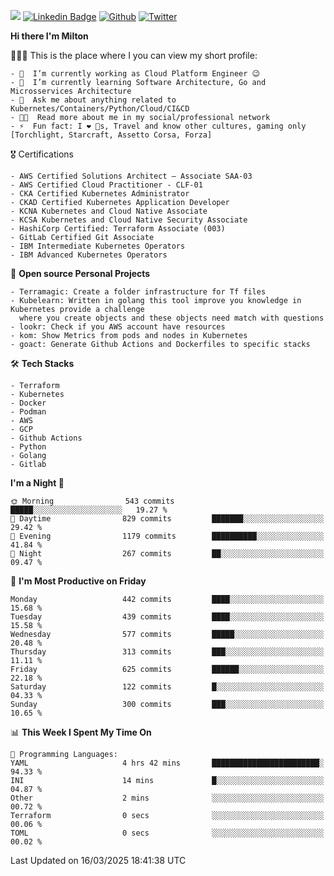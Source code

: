 ![](https://komarev.com/ghpvc/?username=miltlima&color=blueviolet) [![Linkedin Badge](https://img.shields.io/badge/-LinkedIn-blue?style=flat-square&logo=Linkedin&logoColor=white&link=https://www.linkedin.com/in/miltonlimaj/)](https://www.linkedin.com/in/miltonlimaj/) [![Github](https://img.shields.io/github/followers/miltlima?style=social)](https://github.com/miltlima?tab=followers) [![Twitter](https://img.shields.io/twitter/follow/milt_lima?style=social)](https://twitter.com/milt_lima)
 


     
**Hi there I'm Milton**

👨🏽‍💻 This is the place where I you can view my short profile:
```text
- 🔭  I’m currently working as Cloud Platform Engineer 😉
- 🌱  I’m currently learning Software Architecture, Go and Microsservices Architecture
- 💬  Ask me about anything related to Kubernetes/Containers/Python/Cloud/CI&CD
- 👨‍💻  Read more about me in my social/professional network
- ⚡  Fun fact: I ❤️ 🐶s, Travel and know other cultures, gaming only [Torchlight, Starcraft, Assetto Corsa, Forza]
```
🎖 Certifications
```text
- AWS Certified Solutions Architect – Associate SAA-03
- AWS Certified Cloud Practitioner - CLF-01
- CKA Certified Kubernetes Administrator
- CKAD Certified Kubernetes Application Developer
- KCNA Kubernetes and Cloud Native Associate
- KCSA Kubernetes and Cloud Native Security Associate
- HashiCorp Certified: Terraform Associate (003)
- GitLab Certified Git Associate
- IBM Intermediate Kubernetes Operators
- IBM Advanced Kubernetes Operators
```
📐 **Open source Personal Projects**

```text
- Terramagic: Create a folder infrastructure for Tf files
- Kubelearn: Written in golang this tool improve you knowledge in Kubernetes provide a challenge
  where you create objects and these objects need match with questions
- lookr: Check if you AWS account have resources
- kom: Show Metrics from pods and nodes in Kubernetes
- goact: Generate Github Actions and Dockerfiles to specific stacks
```
🛠 **Tech Stacks**

```text
- Terraform
- Kubernetes
- Docker
- Podman
- AWS
- GCP
- Github Actions
- Python
- Golang
- Gitlab
```         

<!--START_SECTION:waka-->
**I'm a Night 🦉** 

```text
🌞 Morning                543 commits         █████░░░░░░░░░░░░░░░░░░░░   19.27 % 
🌆 Daytime                829 commits         ███████░░░░░░░░░░░░░░░░░░   29.42 % 
🌃 Evening                1179 commits        ██████████░░░░░░░░░░░░░░░   41.84 % 
🌙 Night                  267 commits         ██░░░░░░░░░░░░░░░░░░░░░░░   09.47 % 
```
📅 **I'm Most Productive on Friday** 

```text
Monday                   442 commits         ████░░░░░░░░░░░░░░░░░░░░░   15.68 % 
Tuesday                  439 commits         ████░░░░░░░░░░░░░░░░░░░░░   15.58 % 
Wednesday                577 commits         █████░░░░░░░░░░░░░░░░░░░░   20.48 % 
Thursday                 313 commits         ███░░░░░░░░░░░░░░░░░░░░░░   11.11 % 
Friday                   625 commits         ██████░░░░░░░░░░░░░░░░░░░   22.18 % 
Saturday                 122 commits         █░░░░░░░░░░░░░░░░░░░░░░░░   04.33 % 
Sunday                   300 commits         ███░░░░░░░░░░░░░░░░░░░░░░   10.65 % 
```


📊 **This Week I Spent My Time On** 

```text
💬 Programming Languages: 
YAML                     4 hrs 42 mins       ████████████████████████░   94.33 % 
INI                      14 mins             █░░░░░░░░░░░░░░░░░░░░░░░░   04.87 % 
Other                    2 mins              ░░░░░░░░░░░░░░░░░░░░░░░░░   00.72 % 
Terraform                0 secs              ░░░░░░░░░░░░░░░░░░░░░░░░░   00.06 % 
TOML                     0 secs              ░░░░░░░░░░░░░░░░░░░░░░░░░   00.02 % 
```


 Last Updated on 16/03/2025 18:41:38 UTC
<!--END_SECTION:waka-->

